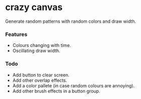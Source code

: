 # crazy canvas

Generate random patterns with random colors and draw width.

### Features
* Colours changing with time.
* Oscillating draw width.

### Todo
* Add button to clear screen.
* Add other overlap effects.
* Add a color pallete (in case random colours are annoying).
* Add other brush effects in a button group.